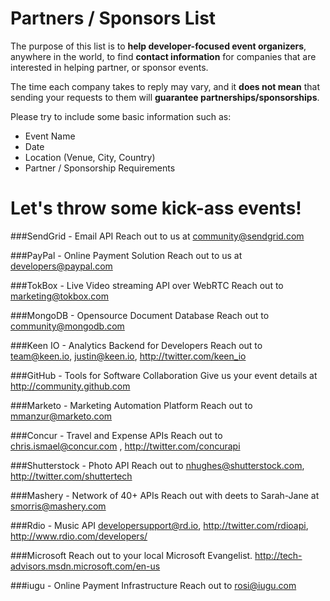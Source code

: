 Partners / Sponsors List
=============

The purpose of this list is to **help developer-focused event organizers**, anywhere in the world, to find **contact information** for companies that are interested in helping partner, or sponsor events. 

The time each company takes to reply may vary, and it **does not mean** that sending your requests to them will **guarantee partnerships/sponsorships**.

Please try to include some basic information such as:

- Event Name
- Date
- Location (Venue, City, Country)
- Partner / Sponsorship Requirements

Let's throw some kick-ass events!
=============

###SendGrid - Email API
Reach out to us at community@sendgrid.com

###PayPal - Online Payment Solution
Reach out to us at developers@paypal.com

###TokBox - Live Video streaming API over WebRTC
Reach out to marketing@tokbox.com

###MongoDB - Opensource Document Database
Reach out to community@mongodb.com

###Keen IO - Analytics Backend for Developers
Reach out to team@keen.io, justin@keen.io, http://twitter.com/keen_io

###GitHub - Tools for Software Collaboration
Give us your event details at http://community.github.com

###Marketo - Marketing Automation Platform
Reach out to mmanzur@marketo.com

###Concur - Travel and Expense APIs
Reach out to chris.ismael@concur.com , http://twitter.com/concurapi

###Shutterstock - Photo API
Reach out to nhughes@shutterstock.com, http://twitter.com/shuttertech

###Mashery - Network of 40+ APIs
Reach out with deets to Sarah-Jane at smorris@mashery.com

###Rdio - Music API
developersupport@rd.io, http://twitter.com/rdioapi, http://www.rdio.com/developers/

###Microsoft
Reach out to your local Microsoft Evangelist. http://tech-advisors.msdn.microsoft.com/en-us 

###iugu - Online Payment Infrastructure
Reach out to rosi@iugu.com
